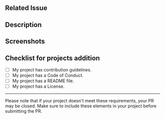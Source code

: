## Related Issue

<!-- If you don't provide an issue number, your PR won't be merged. So, please make sure to include the issue number. -->

## Description

<!-- Please give us more information or context to help us understand your changes better. -->

## Screenshots

<!-- Add screenshots to show the changes you made. -->

## Checklist for projects addition

 <!-- ignore these checkbox if you're not adding any projects -->

- [ ] My project has contribution guidelines.
- [ ] My project has a Code of Conduct.
- [ ] My project has a README file.
- [ ] My project has a License.

---

Please note that if your project doesn't meet these requirements, your PR may be closed. Make sure to include these elements in your project before submitting the PR.
